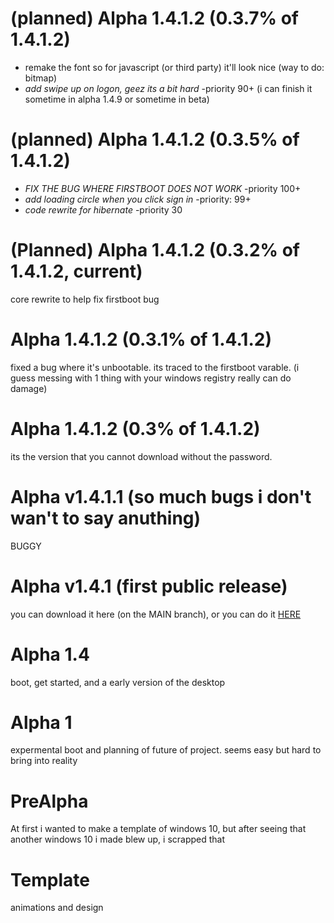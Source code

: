 # (planned) Alpha 1.4.1.2 (0.3.7% of 1.4.1.2)
- remake the font so for javascript (or third party) it'll look nice (way to do: bitmap)
- *add swipe up on logon, geez its a bit hard* -priority 90+ (i can finish it sometime in alpha 1.4.9 or sometime in beta)
# (planned) Alpha 1.4.1.2 (0.3.5% of 1.4.1.2)
- *FIX THE BUG WHERE FIRSTBOOT DOES NOT WORK* -priority 100+
- *add loading circle when you click sign in* -priority: 99+
- *code rewrite for hibernate* -priority 30
# (Planned) Alpha 1.4.1.2 (0.3.2% of 1.4.1.2, current)
core rewrite to help fix firstboot bug
# Alpha 1.4.1.2 (0.3.1% of 1.4.1.2)
fixed a bug where it's unbootable. its traced to the firstboot varable. (i guess messing with 1 thing with your windows registry really can do damage)
# Alpha 1.4.1.2 (0.3% of 1.4.1.2)
 its the version that you cannot download without the password.
# Alpha v1.4.1.1 (so much bugs i don't wan't to say anuthing)
BUGGY
# Alpha v1.4.1 (first public release)
you can download it here (on the MAIN branch), or you can do it [HERE](https://scratch.mit.edu/projects/452160002/)
# Alpha 1.4
boot, get started, and a early version of the desktop
# Alpha 1
expermental boot and planning of future of project. seems easy but hard to bring into reality
# PreAlpha
At first i wanted to make a template of windows 10, but after seeing that another windows 10 i made blew up, i scrapped that
# Template
animations and design
